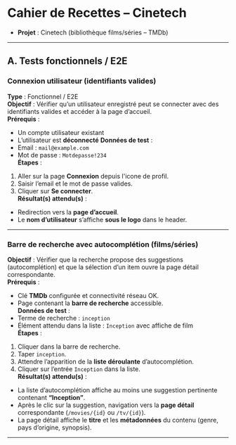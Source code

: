 # Cahier de Recettes – Cinetech
  
- **Projet** : Cinetech (bibliothèque films/séries – TMDb)

---

## A. Tests fonctionnels / E2E

### Connexion utilisateur (identifiants valides)
**Type** : Fonctionnel / E2E  
**Objectif** : Vérifier qu’un utilisateur enregistré peut se connecter avec des identifiants valides et accéder à la page d’accueil.  
**Prérequis** :  
- Un compte utilisateur existant  
- L’utilisateur est **déconnecté**
**Données de test** :  
- Email : `mail@example.com`  
- Mot de passe : `Motdepasse!234`  
**Étapes** :  
1) Aller sur la page **Connexion** depuis l'icone de profil.  
2) Saisir l’email et le mot de passe valides.  
3) Cliquer sur **Se connecter**.  
**Résultat(s) attendu(s)** :  
- Redirection vers la **page d’accueil**.  
- Le **nom d’utilisateur** s’affiche **sous le logo** dans le header. 

---

### Barre de recherche avec autocomplétion (films/séries)
**Objectif** : Vérifier que la recherche propose des suggestions (autocomplétion) et que la sélection d’un item ouvre la page détail correspondante.  
**Prérequis** :  
- Clé **TMDb** configurée et connectivité réseau OK.  
- Page contenant la **barre de recherche** accessible.  
**Données de test** :  
- Terme de recherche : `inception`  
- Élément attendu dans la liste : `Inception` avec affiche de film  
**Étapes** :  
1) Cliquer dans la barre de recherche.  
2) Taper `inception`.  
3) Attendre l’apparition de la **liste déroulante** d’autocomplétion.  
4) Cliquer sur l’entrée `Inception` dans la liste.  
**Résultat(s) attendu(s)** :  
- La liste d’autocomplétion affiche au moins une suggestion pertinente contenant **“Inception”**.  
- Après le clic sur la suggestion, navigation vers la **page détail** correspondante (`/movies/{id}` ou `/tv/{id}`).  
- La page détail affiche le **titre** et les **métadonnées** du contenu (genre, pays d’origine, synopsis).  

---
